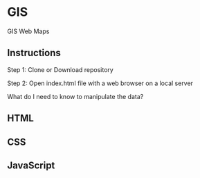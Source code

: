 # GIS
GIS Web Maps 
## Instructions  

Step 1:
Clone or Download repository

Step 2:
Open index.html file with a web browser on a local server 

What do I need to know to manipulate the data?
## HTML 
## CSS 
## JavaScript
